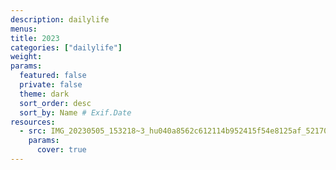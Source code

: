 ```yaml
---
description: dailylife
menus: 
title: 2023
categories: ["dailylife"]
weight: 
params:
  featured: false
  private: false
  theme: dark
  sort_order: desc
  sort_by: Name # Exif.Date
resources:
  - src: IMG_20230505_153218~3_hu040a8562c612114b952415f54e8125af_5217048_filter_10933573887768330671.jpg
    params:
      cover: true
---
```

